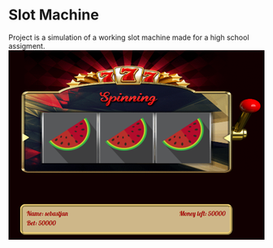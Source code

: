 # Slot Machine

Project is a simulation of a working slot machine made for a high school assigment.
![Image](https://github.com/mevljas/slotMachine/blob/master/image.png)
